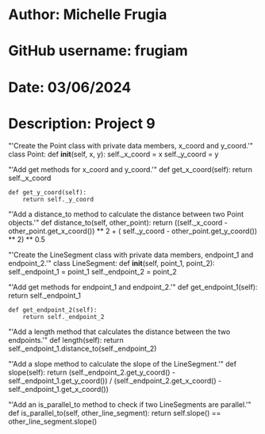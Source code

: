 # Author: Michelle Frugia
# GitHub username: frugiam
# Date: 03/06/2024
# Description: Project 9

"'Create the Point class with private data members, x_coord and y_coord.'"
class Point:
    def __init__(self, x, y):
        self._x_coord = x
        self._y_coord = y

"'Add get methods for x_coord and y_coord.'"
    def get_x_coord(self):
        return self._x_coord

    def get_y_coord(self):
        return self._y_coord

"'Add a distance_to method to calculate the distance between two Point objects.'"
    def distance_to(self, other_point):
        return ((self._x_coord - other_point.get_x_coord()) ** 2 + (
                    self._y_coord - other_point.get_y_coord()) ** 2) ** 0.5

"'Create the LineSegment class with private data members, endpoint_1 and endpoint_2.'"
class LineSegment:
    def __init__(self, point_1, point_2):
        self._endpoint_1 = point_1
        self._endpoint_2 = point_2

"'Add get methods for endpoint_1 and endpoint_2.'"
    def get_endpoint_1(self):
        return self._endpoint_1

    def get_endpoint_2(self):
        return self._endpoint_2

"'Add a length method that calculates the distance between the two endpoints.'"
    def length(self):
        return self._endpoint_1.distance_to(self._endpoint_2)

"'Add a slope method to calculate the slope of the LineSegment.'"
    def slope(self):
        return (self._endpoint_2.get_y_coord() - self._endpoint_1.get_y_coord()) / (self._endpoint_2.get_x_coord() - self._endpoint_1.get_x_coord())

"'Add an is_parallel_to method to check if two LineSegments are parallel.'"
    def is_parallel_to(self, other_line_segment):
        return self.slope() == other_line_segment.slope()
